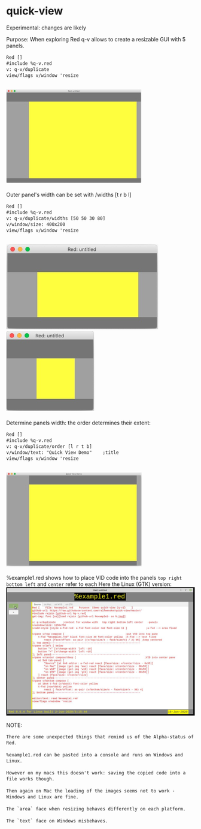 # quick-view
 
Experimental: changes are likely

Purpose:
When exploring Red q-v allows to create a resizable GUI with 5 panels.
```
Red []
#include %q-v.red
v: q-v/duplicate
view/flags v/window 'resize
```
![alt default view](.view-default.jpg)
---

Outer panel's width can be set with /widths [t r b l]
```
Red []
#include %q-v.red
v: q-v/duplicate/widths [50 50 30 80]
v/window/size: 400x200
view/flags v/window 'resize
```
![alt default view](.view-widths.jpg) ![alt default view](.view-resized.jpg)
---

Determine panels width: the order determines their extent:
```
Red []
#include %q-v.red
v: q-v/duplicate/order [l r t b]
v/window/text: "Quick View Demo"    ;title
view/flags v/window 'resize
```
![alt default view](.view-order.jpg) 
---

%example1.red shows how to place VID code into the panels
`top right bottom left` and `center` refer to each
Here the Linux (GTK) version:
![alt default view](example1-gtk.jpg) 


NOTE:
    
    There are some unexpected things that remind us of the Alpha-status of Red.
    
    %example1.red can be pasted into a console and runs on Windows and Linux.

    However on my macs this doesn't work: saving the copied code into a file works though.

    Then again on Mac the loading of the images seems not to work - Windows and Linux are fine.

    The `area` face when resizing behaves differently on each platform.

    The `text` face on Windows misbehaves.